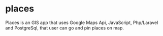 # places
Places is an GIS app that uses Google Maps Api, JavaScript, Php/Laravel and PostgreSql, that user can go and pin places on map.
